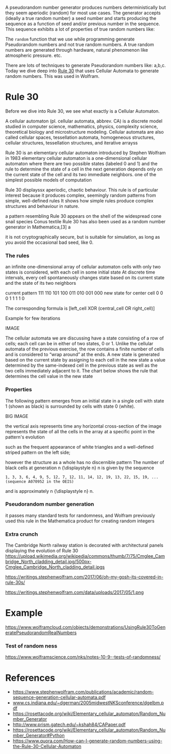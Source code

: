 A pseudorandom number generator produces numbers deterministically but they seem aperiodic (random) for most use cases. The generator accepts (ideally a true random number) a seed number and starts producing the sequence as a function of seed and/or previous number in the sequence. This sequence exhibits a lot of properties of true random numbers like:

The `random` function that we use while programming generate Pseudorandom numbers and not true random numbers. A true random numbers are generated through hardware, natural phenomenon like atmospheric pressure. etc.

There are lots of techniques to generate Pseudorandom numbers like: a,b,c. Today we dive deep into [Rule 30](HERE) that uses Cellular Automata to generate random numbers. This was used in Wolfram.


# Rule 30

Before we dive into Rule 30, we see what exactly is a Cellular Automaton.

A cellular automaton (pl. cellular automata, abbrev. CA) is a discrete model studied in computer science, mathematics, physics, complexity science, theoretical biology and microstructure modeling. Cellular automata are also called cellular spaces, tessellation automata, homogeneous structures, cellular structures, tessellation structures, and iterative arrayss

Rule 30 is an elementary cellular automaton introduced by Stephen Wolfram in 1983
elementary cellular automaton is a one-dimensional cellular automaton where there are two possible states (labeled 0 and 1) and the rule to determine the state of a cell in the next generation depends only on the current state of the cell and its two immediate neighbors.
one of the simplest possible models of computation

Rule 30 displayssx aperiodic, chaotic behaviour.
This rule is of particular interest because it produces complex, seemingly random patterns from simple, well-defined rules
It shows how simple rules produce complex structures and behaviour in nature.

a pattern resembling Rule 30 appears on the shell of the widespread cone snail species Conus textile
Rule 30 has also been used as a random number generator in Mathematica,[3] a

it is not cryptographically secure, but is suitable for simulation, as long as you avoid the occasional bad seed, like 0.

### The rules
an infinite one-dimensional array of cellular automaton cells with only two states is considered, with each cell in some initial state
At discrete time intervals, every cell spontaneously changes state based on its current state and the state of its two neighbors

current pattern 	111 	110 	101 	100 	011 	010 	001 	000
new state for center cell 	0 	0 	0 	1 	1 	1 	1 	0

The corresponding formula is [left_cell XOR (central_cell OR right_cell)]

Example for few iterations

IMAGE

The cellular automata we are discussing have a state consisting of a row of cells; each cell can be in either of two states, 0 or 1. Unlike the cellular automata of the previous exercise, the row contains a finite number of cells and is considered to “wrap around” at the ends. A new state is generated based on the current state by assigning to each cell in the new state a value determined by the same-indexed cell in the previous state as well as the two cells immediately adjacent to it. The chart below shows the rule that determines the cell value in the new state

### Properties

The following pattern emerges from an initial state in a single cell with state 1 (shown as black) is surrounded by cells with state 0 (white).

BIG IMAGE

the vertical axis represents time
any horizontal cross-section of the image represents the state of all the cells in the array at a specific point in the pattern's evolution

such as the frequent appearance of white triangles and a well-defined striped pattern on the left side;

however the structure as a whole has no discernible pattern
The number of black cells at generation n {\displaystyle n} n is given by the sequence

    1, 3, 3, 6, 4, 9, 5, 12, 7, 12, 11, 14, 12, 19, 13, 22, 15, 19, ... (sequence A070952 in the OEIS)

and is approximately n {\displaystyle n} n.


### Pseudorandom number generation
it passes many standard tests for randomness, and Wolfram previously used this rule in the Mathematica product for creating random integers


### Extra crunch
The Cambridge North railway station is decorated with architectural panels displaying the evolution of Rule 30
https://upload.wikimedia.org/wikipedia/commons/thumb/7/75/Cmglee_Cambridge_North_cladding_detail.jpg/500px-Cmglee_Cambridge_North_cladding_detail.jpgs

https://writings.stephenwolfram.com/2017/06/oh-my-gosh-its-covered-in-rule-30s/

https://writings.stephenwolfram.com/data/uploads/2017/05/1.png


# Example

https://www.wolframcloud.com/objects/demonstrations/UsingRule30ToGeneratePseudorandomRealNumbers

### Test of random ness

https://www.wolframscience.com/nks/notes-10-9--tests-of-randomness/

# References
 - https://www.stephenwolfram.com/publications/academic/random-sequence-generation-cellular-automata.pdf
 - www.cs.indiana.edu/~dgerman/2005midwestNKSconference/dgelbm.pdf
 - https://rosettacode.org/wiki/Elementary_cellular_automaton/Random_Number_Generator
 - http://www.prism.gatech.edu/~kshah84/CAPaper.pdf
 - https://rosettacode.org/wiki/Elementary_cellular_automaton/Random_Number_Generator#Python
 - https://www.quora.com/How-can-I-generate-random-numbers-using-the-Rule-30-Cellular-Automaton
